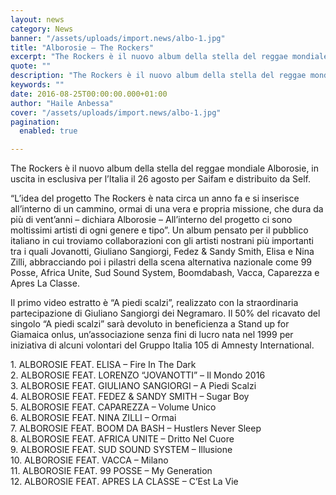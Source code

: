 ```yaml
---
layout: news
category: News
banner: "/assets/uploads/import.news/albo-1.jpg"
title: "Alborosie – The Rockers"
excerpt: "The Rockers è il nuovo album della stella del reggae mondiale Alborosie, in uscita in esclusiva per l’Italia il 26 agosto per Saifam e distribuito da Self. “L’idea del progetto The Rockers è nata circa un anno fa e si inserisce all’interno di un cammino, ormai di una vera e propria missione, che dura da [&hellip"
quote: ""
description: "The Rockers è il nuovo album della stella del reggae mondiale Alborosie, in uscita in esclusiva per l’Italia il 26 agosto per Saifam e distribuito da Self. “L’idea del progetto The Rockers è nata circa un anno fa e si inserisce all’interno di un cammino, ormai di una vera e propria missione, che dura da [&hellip"
keywords: ""
date: 2016-08-25T00:00:00.000+01:00
author: "Haile Anbessa"
cover: "/assets/uploads/import.news/albo-1.jpg"
pagination:
  enabled: true

---
```


  
The Rockers è il nuovo album della stella del reggae mondiale Alborosie, in uscita in esclusiva per l’Italia il 26 agosto per Saifam e distribuito da Self.

“L’idea del progetto The Rockers è nata circa un anno fa e si inserisce all’interno di un cammino, ormai di una vera e propria missione, che dura da più di vent’anni – dichiara Alborosie – All’interno del progetto ci sono moltissimi artisti di ogni genere e tipo”. Un album pensato per il pubblico italiano in cui troviamo collaborazioni con gli artisti nostrani più importanti tra i quali Jovanotti, Giuliano Sangiorgi, Fedez & Sandy Smith, Elisa e Nina Zilli, abbracciando poi i pilastri della scena alternativa nazionale come 99 Posse, Africa Unite, Sud Sound System, Boomdabash, Vacca, Caparezza e Apres La Classe.

Il primo video estratto è “A piedi scalzi”, realizzato con la straordinaria partecipazione di Giuliano Sangiorgi dei Negramaro. Il 50% del ricavato del singolo “A piedi scalzi” sarà devoluto in beneficienza a Stand up for Giamaica onlus, un’associazione senza fini di lucro nata nel 1999 per iniziativa di alcuni volontari del Gruppo Italia 105 di Amnesty International.

1\. ALBOROSIE FEAT. ELISA – Fire In The Dark  
2\. ALBOROSIE FEAT. LORENZO “JOVANOTTI” – Il Mondo 2016  
3\. ALBOROSIE FEAT. GIULIANO SANGIORGI – A Piedi Scalzi  
4\. ALBOROSIE FEAT. FEDEZ & SANDY SMITH – Sugar Boy  
5\. ALBOROSIE FEAT. CAPAREZZA – Volume Unico  
6\. ALBOROSIE FEAT. NINA ZILLI – Ormai  
7\. ALBOROSIE FEAT. BOOM DA BASH – Hustlers Never Sleep  
8\. ALBOROSIE FEAT. AFRICA UNITE – Dritto Nel Cuore  
9\. ALBOROSIE FEAT. SUD SOUND SYSTEM – Illusione  
10\. ALBOROSIE FEAT. VACCA – Milano  
11\. ALBOROSIE FEAT. 99 POSSE – My Generation  
12\. ALBOROSIE FEAT. APRES LA CLASSE – C’Est La Vie